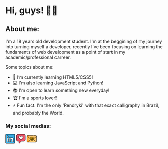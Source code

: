 # **Hi, guys!** 👋🏽

## About me: 
I'm a 18 years old development student. I'm at the beggining of my journey into turning myself a developer, recently I've been focusing on learning the fundaments of web development as a point of start in my academic/professional carreer. 

Some topics about me:
- 🌱 I’m currently learning HTML5/CSS5!
- 💻 I'm also learning JavaScript and Python!
- 📚 I'm open to learn something new everyday!
- 🏆 I'm a sports lover!
- ⚡ Fun fact: I'm the only 'Rendryki' with that exact calligraphy in Brazil, and probably the World.

### My social medias:
<a href="https://www.linkedin.com/in/rendryki-melo/" target="_blank"><img src="https://github.com/Rendryki/Rendryki/blob/main/logos/linkedin%20logo.png" alt="LinkedIn" width="30"></a>
<a href="https://www.instagram.com/rendryki_/" target="_blank"><img src="https://github.com/Rendryki/Rendryki/blob/main/logos/insta%20logo.png" alt="Instagram" width="30"></a>
<a href="rendrykifelipesilva@gmail.com" target="_blank"><img src="https://github.com/Rendryki/Rendryki/blob/main/logos/email%20logo.png" alt="Email" width="30"></a>

<!--
**Rendryki/Rendryki** is a ✨ _special_ ✨ repository because its `README.md` (this file) appears on your GitHub profile.

Here are some ideas to get you started:

- 🔭 I’m currently working on ...
- 🌱 I’m currently learning ...
- 👯 I’m looking to collaborate on ...
- 🤔 I’m looking for help with ...
- 💬 Ask me about ...
- 📫 How to reach me: ...
- 😄 Pronouns: ...
- ⚡ Fun fact: ...
-->
